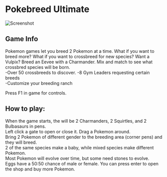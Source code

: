 # Pokebreed Ultimate

![Screenshot](https://github.com/timeblade0/pokebreed_ultimate/blob/master/screenshot.png)

## Game Info

Pokemon games let you breed 2 Pokemon at a time. What if you want to breed more? What if you want to crossbreed for new species?
Want a Vulpix? Breed an Eevee with a Charmander. 
Mix and match to see what crossbred species will be born.  
-Over 50 crossbreeds to discover. 
-8 Gym Leaders requesting certain breeds  
-Customize your breeding ranch  

Press F1 in game for controls.  

## How to play:

When the game starts, the will be 2 Charmanders, 2 Squirtles, and 2 Bulbasaurs in pens.  
Left click a gate to open or close it. Drag a Pokemon around.  
Bring 2 Pokemon of different gender to the breeding area (corner pens) and they will breed.  
2 of the same species make a baby, while mixed species make different Pokemon.  
Most Pokemon will evolve over time, but some need stones to evolve.  
Eggs have a 50:50 chance of male or female. You can press enter to open the shop and buy more Pokemon.  
